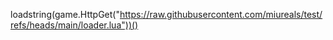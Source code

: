 loadstring(game.HttpGet("https://raw.githubusercontent.com/miureals/test/refs/heads/main/loader.lua"))()
